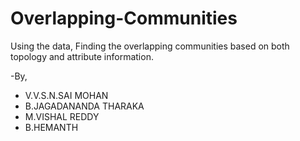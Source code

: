 # Overlapping-Communities
Using the data, Finding the overlapping communities based on both topology and attribute information.

-By,
* V.V.S.N.SAI MOHAN
* B.JAGADANANDA THARAKA
* M.VISHAL REDDY
* B.HEMANTH
